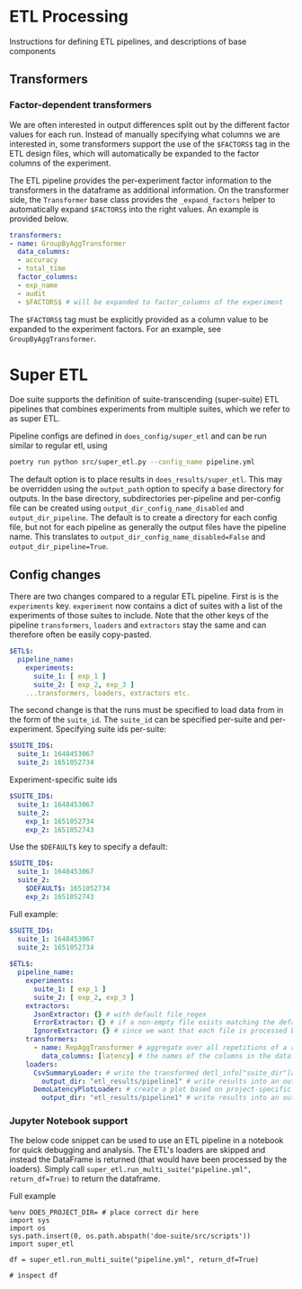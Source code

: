 # ETL Processing
Instructions for defining ETL pipelines, and descriptions of base components

## Transformers
### Factor-dependent transformers
We are often interested in output differences split out by the different factor values for each run.
Instead of manually specifying what columns we are interested in, some transformers support the use of the `$FACTORS$`
tag in the ETL design files, which will automatically be expanded to the factor columns of the experiment.

The ETL pipeline provides the per-experiment factor information to the transformers in the dataframe as additional
information.
On the transformer side, the `Transformer` base class provides the `_expand_factors` helper
to automatically expand `$FACTORS$` into the right values.
An example is provided below.

```yaml
transformers:
- name: GroupByAggTransformer
  data_columns:
  - accuracy
  - total_time
  factor_columns:
  - exp_name
  - audit
  - $FACTORS$ # will be expanded to factor_columns of the experiment
```

The `$FACTORS$` tag must be explicitly provided as a column value to be expanded to the experiment factors.
For an example, see `GroupByAggTransformer`.

# Super ETL
Doe suite supports the definition of suite-transcending (super-suite) ETL pipelines that
combines experiments from multiple suites, which we refer to as super ETL.

Pipeline configs are defined in `does_config/super_etl` and can be run similar to regular etl, using 

```bash
poetry run python src/super_etl.py --config_name pipeline.yml
```

The default option is to place results in `does_results/super_etl`.
This may be overridden using the `output_path` option to specify a base directory for outputs.
In the base directory, subdirectories per-pipeline and per-config file can be created using `output_dir_config_name_disabled`
and `output_dir_pipeline`.
The default is to create a directory for each config file, but not for each pipeline as generally the output files have the pipeline name.
This translates to `output_dir_config_name_disabled=False` and `output_dir_pipeline=True`.


## Config changes
There are two changes compared to a regular ETL pipeline.
First is is the `experiments` key.
`experiment` now contains a dict of suites with a list of the experiments of those suites to include.
Note that the other keys of the pipeline `transformers`, `loaders` and `extractors` stay the same and can therefore often be easily copy-pasted.

```yaml
$ETL$:
  pipeline_name:
    experiments:
      suite_1: [ exp_1 ]
      suite_2: [ exp_2, exp_3 ]
    ...transformers, loaders, extractors etc.
```

The second change is that the runs must be specified to load data from in the form of the `suite_id`.
The `suite_id` can be specified per-suite and per-experiment.
Specifying suite ids per-suite:
```yaml
$SUITE_ID$:
  suite_1: 1648453067
  suite_2: 1651052734
```

Experiment-specific suite ids
```yaml
$SUITE_ID$:
  suite_1: 1648453067
  suite_2:
    exp_1: 1651052734
    exp_2: 1651052743
```

Use the `$DEFAULT$` key to specify a default:
```yaml
$SUITE_ID$:
  suite_1: 1648453067
  suite_2:
    $DEFAULT$: 1651052734
    exp_2: 1651052743
```

Full example:
```yaml
$SUITE_ID$:
  suite_1: 1648453067
  suite_2: 1651052734
  
$ETL$:
  pipeline_name:
    experiments:
      suite_1: [ exp_1 ]
      suite_2: [ exp_2, exp_3 ]
    extractors:
      JsonExtractor: {} # with default file_regex
      ErrorExtractor: {} # if a non-empty file exists matching the default regex -> then we throw an error using the ErrorExtractor
      IgnoreExtractor: {} # since we want that each file is processed by an extractor, we provide the IgnoreExtractor which can be used to ignore certain files. (e.g., stdout)
    transformers:
      - name: RepAggTransformer # aggregate over all repetitions of a run and calc `mean`, `std`, etc.
        data_columns: [latency] # the names of the columns in the dataframe that contain the measurements
    loaders:
      CsvSummaryLoader: # write the transformed detl_info["suite_dir"]ataframe across the whole experiment as a csv file
        output_dir: "etl_results/pipeline1" # write results into an output dir
      DemoLatencyPlotLoader: # create a plot based on project-specific plot loader
        output_dir: "etl_results/pipeline1" # write results into an output dir

```

### Jupyter Notebook support
The below code snippet can be used to use an ETL pipeline in a notebook for quick debugging and analysis.
The ETL's loaders are skipped and instead the DataFrame is returned (that would have been processed by the loaders).
Simply call `super_etl.run_multi_suite("pipeline.yml", return_df=True)` to return the dataframe.

Full example
```jupyterpython
%env DOES_PROJECT_DIR= # place correct dir here
import sys
import os
sys.path.insert(0, os.path.abspath('doe-suite/src/scripts'))
import super_etl

df = super_etl.run_multi_suite("pipeline.yml", return_df=True)

# inspect df
```
